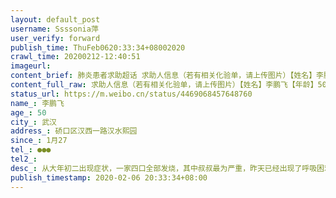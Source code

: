 ```yaml
---
layout: default_post
username: Ssssonia萍
user_verify: forward
publish_time: ThuFeb0620:33:34+08002020
crawl_time: 20200212-12:40:51
imageurl: 
content_brief: 肺炎患者求助超话 求助人信息（若有相关化验单，请上传图片）【姓名】李鹏飞【年龄】50【所在城市】武汉【所在小区、社区】硚口区汉西一路汉水熙园【患病时间】1月27【联系方式】●●●【其他紧急联系人】【病情描述】从大年初二出现症状，一家四口全部发烧，其中叔叔最为严重，昨天 ...全文
content_full_raw: 求助人信息（若有相关化验单，请上传图片）【姓名】李鹏飞【年龄】50【所在城市】武汉【所在小区、社区】硚口区汉西一路汉水熙园【患病时间】1月27【联系方式】●●●【其他紧急联系人】【病情描述】从大年初二出现症状，一家四口全部发烧，其中叔叔最为严重，昨天已经出现了呼吸困难的症状，难以进食。现在无法住进医院，每天只能排队打针，但几乎没有效果，现在急需住院治疗武汉·后湖
status_url: https://m.weibo.cn/status/4469068457648760
name_: 李鹏飞
age_: 50
city_: 武汉
address_: 硚口区汉西一路汉水熙园
since_: 1月27
tel_: ●●●
tel2_: 
desc_: 从大年初二出现症状，一家四口全部发烧，其中叔叔最为严重，昨天已经出现了呼吸困难的症状，难以进食。现在无法住进医院，每天只能排队打针，但几乎没有效果，现在急需住院治疗武汉·后湖
publish_timestamp: 2020-02-06 20:33:34+08:00
---
```

